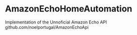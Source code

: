AmazonEchoHomeAutomation
========================

Implementation of the Unnoficial Amazon Echo API github.com/noelportugal/AmazonEchoApi

